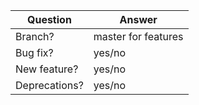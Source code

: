 | Question      | Answer              |
| ------------- | ------------------- |
| Branch?       | master for features |
| Bug fix?      | yes/no              |
| New feature?  | yes/no              |
| Deprecations? | yes/no              |
